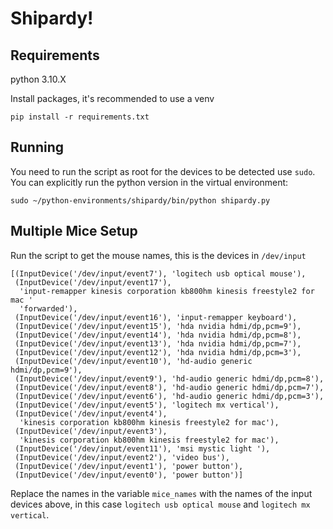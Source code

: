 # Shipardy!

## Requirements
python 3.10.X

Install packages, it's recommended to use a venv

```
pip install -r requirements.txt
```

## Running
You need to run the script as root for the devices to be detected use `sudo`. You can explicitly run the python version in the virtual environment:

```
sudo ~/python-environments/shipardy/bin/python shipardy.py
```

## Multiple Mice Setup

Run the script to get the mouse names, this is the devices in `/dev/input`
```
[(InputDevice('/dev/input/event7'), 'logitech usb optical mouse'),
 (InputDevice('/dev/input/event17'),
  'input-remapper kinesis corporation kb800hm kinesis freestyle2 for mac '
  'forwarded'),
 (InputDevice('/dev/input/event16'), 'input-remapper keyboard'),
 (InputDevice('/dev/input/event15'), 'hda nvidia hdmi/dp,pcm=9'),
 (InputDevice('/dev/input/event14'), 'hda nvidia hdmi/dp,pcm=8'),
 (InputDevice('/dev/input/event13'), 'hda nvidia hdmi/dp,pcm=7'),
 (InputDevice('/dev/input/event12'), 'hda nvidia hdmi/dp,pcm=3'),
 (InputDevice('/dev/input/event10'), 'hd-audio generic hdmi/dp,pcm=9'),
 (InputDevice('/dev/input/event9'), 'hd-audio generic hdmi/dp,pcm=8'),
 (InputDevice('/dev/input/event8'), 'hd-audio generic hdmi/dp,pcm=7'),
 (InputDevice('/dev/input/event6'), 'hd-audio generic hdmi/dp,pcm=3'),
 (InputDevice('/dev/input/event5'), 'logitech mx vertical'),
 (InputDevice('/dev/input/event4'),
  'kinesis corporation kb800hm kinesis freestyle2 for mac'),
 (InputDevice('/dev/input/event3'),
  'kinesis corporation kb800hm kinesis freestyle2 for mac'),
 (InputDevice('/dev/input/event11'), 'msi mystic light '),
 (InputDevice('/dev/input/event2'), 'video bus'),
 (InputDevice('/dev/input/event1'), 'power button'),
 (InputDevice('/dev/input/event0'), 'power button')]
```
Replace the names in the variable `mice_names` with the names of the input devices above, in this case `logitech usb optical mouse` and `logitech mx vertical`.

